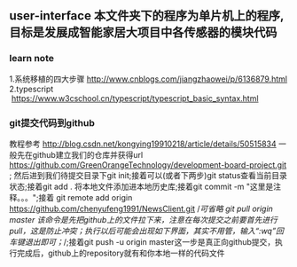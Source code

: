 ## user-interface 本文件夹下的程序为单片机上的程序,目标是发展成智能家居大项目中各传感器的模块代码
### learn note
1.系统移植的四大步骤  http://www.cnblogs.com/jiangzhaowei/p/6136879.html
2.typescript  https://www.w3cschool.cn/typescript/typescript_basic_syntax.html
### git提交代码到github  
教程参考 http://blog.csdn.net/kongying19910218/article/details/50515834
一般先在github建立我们的仓库并获得url https://github.com/GreenOrangeTechnology/development-board-project.git ;
然后进到我们待提交目录下git init;接着可以(或者下两步)git status查看当前目录状态;接着git add . 将本地文件添加进本地历史库;接着git commit -m "这里是注释。。。";接着 git remote add origin https://github.com/chenyufeng1991/NewsClient.git  /*可省略   git pull origin master
该命令是先把github上的文件拉下来，注意在每次提交之前要首先进行pull，这是防止冲突；执行以后可能会出现如下界面，其实不用管，输入“:wq”回车键退出即可；*/;接着git push -u origin master这一步是真正向github提交，执行完成后，github上的repository就有和你本地一样的代码文件
